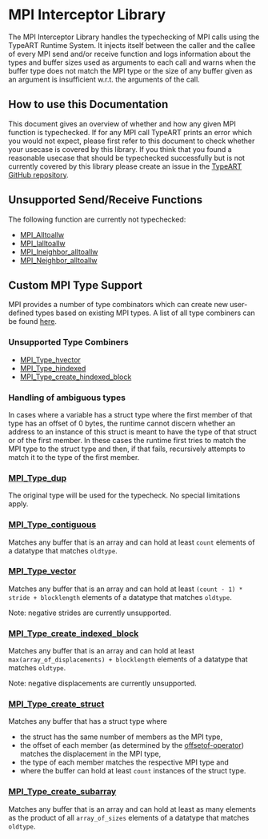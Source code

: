 # MPI Interceptor Library

The MPI Interceptor Library handles the typechecking of MPI calls using the
TypeART Runtime System. It injects itself between the caller and the callee of
every MPI send and/or receive function and logs information about the types and
buffer sizes used as arguments to each call and warns when the buffer type does
not match the MPI type or the size of any buffer given as an argument is
insufficient w.r.t. the arguments of the call.

## How to use this Documentation

This document gives an overview of whether and how any given MPI function is
typechecked. If for any MPI call TypeART prints an error which you would not
expect, please first refer to this document to check whether your usecase is
covered by this library. If you think that you found a reasonable usecase that
should be typechecked successfully but is not currently covered by this library
please create an issue in the [TypeART GitHub repository](https://github.com/tudasc/TypeART/issues).

## Unsupported Send/Receive Functions

The following function are currently not typechecked:

- [MPI_Alltoallw](https://www.open-mpi.org/doc/v4.1/man3/MPI_Alltoallw.3.php)
- [MPI_Ialltoallw](https://www.open-mpi.org/doc/v4.1/man3/MPI_Ialltoallw.3.php)
- [MPI_Ineighbor_alltoallw](https://www.open-mpi.org/doc/v4.1/man3/MPI_Ineighbor_alltoallw.3.php)
- [MPI_Neighbor_alltoallw](https://www.open-mpi.org/doc/v4.1/man3/MPI_Neighbor_alltoallw.3.php)

## Custom MPI Type Support

MPI provides a number of type combinators which can create new user-defined
types based on existing MPI types. A list of all type combiners can be found
[here](https://www.open-mpi.org/doc/v4.1/man3/MPI_Type_get_envelope.3.php#toc8).

### Unsupported Type Combiners

- [MPI_Type_hvector](https://www.open-mpi.org/doc/v4.1/man3/MPI_Type_hvector.3.php)
- [MPI_Type_hindexed](https://www.open-mpi.org/doc/v4.1/man3/MPI_Type_hindexed.3.php)
- [MPI_Type_create_hindexed_block](https://www.open-mpi.org/doc/v4.1/man3/MPI_Type_create_indexed_block.3.php)

### Handling of ambiguous types

In cases where a variable has a struct type where the first member of that
type has an offset of 0 bytes, the runtime cannot discern whether an address
to an instance of this struct is meant to have the type of that struct or of
the first member. In these cases the runtime first tries to match the MPI type
to the struct type and then, if that fails, recursively attempts to match it
to the type of the first member.

### [MPI_Type_dup](https://www.open-mpi.org/doc/v4.1/man3/MPI_Type_dup.3.php)

The original type will be used for the typecheck. No special limitations apply.

### [MPI_Type_contiguous](https://www.open-mpi.org/doc/v4.1/man3/MPI_Type_contiguous.3.php)

Matches any buffer that is an array and can hold at least `count` elements of a
datatype that matches `oldtype`.

### [MPI_Type_vector](https://www.open-mpi.org/doc/v4.1/man3/MPI_Type_vector.3.php)

Matches any buffer that is an array and can hold at least `(count - 1) * stride + blocklength`
elements of a datatype that matches `oldtype`.

Note: negative strides are currently unsupported.

### [MPI_Type_create_indexed_block](https://www.open-mpi.org/doc/v4.1/man3/MPI_Type_create_indexed_block.3.php)

Matches any buffer that is an array and can hold at least `max(array_of_displacements) + blocklength`
elements of a datatype that matches `oldtype`.

Note: negative displacements are currently unsupported.

### [MPI_Type_create_struct](https://www.open-mpi.org/doc/v4.1/man3/MPI_Type_create_struct.3.php)

Matches any buffer that has a struct type where
- the struct has the same number of members as the MPI type,
- the offset of each member (as determined by the
  [offsetof-operator](https://en.cppreference.com/w/cpp/types/offsetof))
  matches the displacement in the MPI type,
- the type of each member matches the respective MPI type and
- where the buffer can hold at least `count` instances of the struct type.

### [MPI_Type_create_subarray](https://www.open-mpi.org/doc/v4.1/man3/MPI_Type_create_subarray.3.php)

Matches any buffer that is an array and can hold at least as many elements as
the product of all `array_of_sizes` elements of a datatype that matches `oldtype`.

